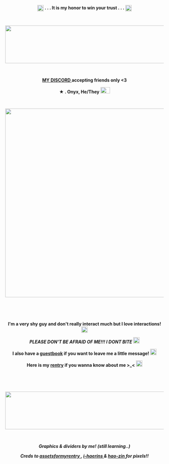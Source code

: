 <p align="center">
  <img width="20" height="20" src="https://64.media.tumblr.com/ca00d4a77867ed62a859057eadaa8944/d97403f00f6edd56-08/s1280x1920/d3f40754f169642910cbec85d1f12c38fe90da68.gifv"  <h1 align="center"> <strong> . . . It is my honor to win your trust . . .</strong> </h1> <img width="20" height="20" src="https://64.media.tumblr.com/ca00d4a77867ed62a859057eadaa8944/d97403f00f6edd56-08/s1280x1920/d3f40754f169642910cbec85d1f12c38fe90da68.gifv"<p align="center"> 


&nbsp; 
<p align="center">
<img width="1000" height="120" src="https://file.garden/ZjhOfU74SkXuNnGg/wrioletted1.png"
<p align="center">

&nbsp; 

<p align="center">
 <strong> <a href= "https://discordid.netlify.app/?id=918776331909627914" >MY DISCORD  </a> accepting friends only <3 </strong>
</p>

<p align="center">
 <strong>★ . Onyx, He/They <img width="30" height="20" src="https://github.com/undeadlost/undeadlost/assets/160256094/95573b52-7612-40e3-85c8-ee42c7e4d318" </strong> 
</p>

&nbsp; 


<p align="center">
  <img width="=600" height="600" src="https://file.garden/ZjhOfU74SkXuNnGg/wriolette.gif">
</p>

&nbsp; 



&nbsp;  
 

<p align="center">
 <strong>I'm a very shy guy and don't really interact much but I love interactions! </strong> <img width="20" height="20" src="https://64.media.tumblr.com/efe0d1ad1f2a334c4c2b1b82f095c745/4e25f56b77720d16-b8/s75x75_c1/37855a7edea8f32def5200007c1283d3ef591a3b.gifv"
</p>
<p align="center">
<em>PLEASE DON'T BE AFRAID OF ME!!! I DONT BITE</em> <img width="20" height="20" src="https://64.media.tumblr.com/98584a93a7ae5b4ccfbbc80648b0a957/b55b2416bafcc208-18/s75x75_c1/2620059f05eb1bf0798d1d4dcb3229d89ca91614.gifv"
</p>
<p align="center">
<strong> I also have a  <a href= "https://undeadlost.123guestbook.com/" >guestbook</a> if you want to leave me a little message!  <img width="20" height="20" src="https://64.media.tumblr.com/ba08a480fef7a4cc020a5462a5d625af/b55b2416bafcc208-22/s75x75_c1/c6f128e70c4f6570580544efdee68d9ac1309f7a.gifv" </strong>
</p>
<p align="center">
<strong> Here is my <a href= "https://rentry.co/undeadlost" >rentry</a> if you wanna know about me >_< </strong> <img width="20" height="20" src="https://64.media.tumblr.com/473a70f04581735be597d25200b826b8/b55b2416bafcc208-63/s75x75_c1/68240d22c0e8b53cac4c862c5aa6f7515c3886e8.gifv"
</p>

&nbsp;



&nbsp;
<p align="center">
<img width="1000" height="120" src="https://file.garden/ZjhOfU74SkXuNnGg/wrioletted.png"
<p align="center">

&nbsp;

<p align="center">
<i>Graphics & dividers by me! (still learning..)</i>
</p>
<p align="center">
<i>Creds to <a href= "https://www.tumblr.com/assetsformyrentry" >assetsformyrentry  </a> , <a href= "https://www.tumblr.com/i-haerins" >i-haerins </a> & <a href= "https://www.tumblr.com/hao-zin" >hao-zin  </a> for pixels!!</i>
</p>
